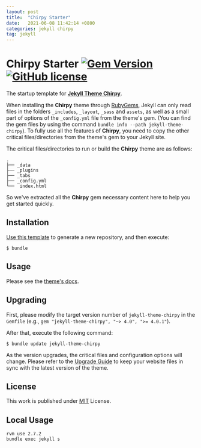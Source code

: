 ```yaml
---
layout: post
title:  "Chirpy Starter"
date:   2021-06-08 11:42:14 +0800
categories: jekyll chirpy
tag: jekyll
---
```


# Chirpy Starter [![Gem Version](https://img.shields.io/gem/v/jekyll-theme-chirpy)](https://rubygems.org/gems/jekyll-theme-chirpy) [![GitHub license](https://img.shields.io/github/license/cotes2020/chirpy-starter.svg?color=blue)][mit]


The startup template for [**Jekyll Theme Chirpy**][chirpy].

When installing the **Chirpy** theme through [RubyGems][gem], Jekyll can only read files in the folders `_includes`, `_layout`, `_sass` and `assets`, as well as a small part of options of the `_config.yml` file from the theme's gem. (You can find the gem files by using the command `bundle info --path jekyll-theme-chirpy`). To fully use all the features of **Chirpy**, you need to copy the other critical files/directories from the theme's gem to your Jekyll site.

The critical files/directories to run or build the **Chirpy** theme are as follows:

```shell
.
├── _data
├── _plugins
├── _tabs
├── _config.yml
└──  index.html
```

So we've extracted all the **Chirpy** gem necessary content here to help you get started quickly.

## Installation

[Use this template][usetemplate] to generate a new repository, and then execute:

[usetemplate]: https://github.com/cotes2020/chirpy-starter/generate

```
$ bundle
```

## Usage

Please see the [theme's docs](https://github.com/cotes2020/jekyll-theme-chirpy#usage).

## Upgrading

First, please modify the target version number of `jekyll-theme-chirpy` in the `Gemfile` (e.g., `gem "jekyll-theme-chirpy", "~> 4.0", ">= 4.0.1"`).

After that, execute the following command:

```console
$ bundle update jekyll-theme-chirpy
```

As the version upgrades, the critical files and configuration options will change. Please refer to the [Upgrade Guide](https://github.com/cotes2020/jekyll-theme-chirpy/wiki/Upgrade-Guide) to keep your website files in sync with the latest version of the theme.

## License

This work is published under [MIT][mit] License.

[gem]: https://rubygems.org/gems/jekyll-theme-chirpy
[chirpy]: https://github.com/cotes2020/jekyll-theme-chirpy/
[mit]: https://github.com/cotes2020/chirpy-starter/blob/master/LICENSE

## Local Usage

```
rvm use 2.7.2
bundle exec jekyll s
```